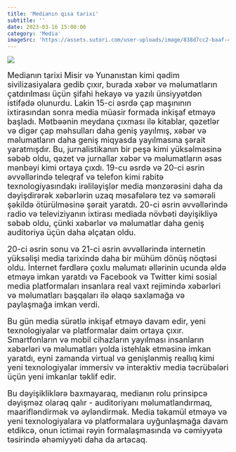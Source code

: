 ```yaml
---
title: 'Medianın qısa tarixi'
subtitle: ''
date: 2023-03-16 15:00:00
category: 'Media'
imageSrc: 'https://assets.sutori.com/user-uploads/image/838d7cc2-baaf-48dc-a07c-686a8fc0bbdd/1af48514186ff92556a548a9c16bd951.jpeg'
---
```


<img src="https://assets.sutori.com/user-uploads/image/838d7cc2-baaf-48dc-a07c-686a8fc0bbdd/1af48514186ff92556a548a9c16bd951.jpeg"  >
<br/>
<br/>
<font size="4">
Medianın tarixi Misir və Yunanıstan kimi qədim sivilizasiyalara gedib çıxır, burada xəbər və məlumatların çatdırılması üçün şifahi hekayə və yazılı ünsiyyətdən istifadə olunurdu. Lakin 15-ci əsrdə çap maşınının ixtirasından sonra media müasir formada inkişaf etməyə başladı.
</font>
<font size="4">
Mətbəənin meydana çıxması ilə kitablar, qəzetlər və digər çap məhsulları daha geniş yayılmış, xəbər və məlumatların daha geniş miqyasda yayılmasına şərait yaratmışdır. Bu, jurnalistikanın bir peşə kimi yüksəlməsinə səbəb oldu, qəzet və jurnallar xəbər və məlumatların əsas mənbəyi kimi ortaya çıxdı.
</font>
<font size="4">
19-cu əsrdə və 20-ci əsrin əvvəllərində teleqraf və telefon kimi rabitə texnologiyasındakı irəliləyişlər media mənzərəsini daha da dəyişdirərək xəbərlərin uzaq məsafələrə tez və səmərəli şəkildə ötürülməsinə şərait yaratdı. 20-ci əsrin əvvəllərində radio və televiziyanın ixtirası mediada növbəti dəyişikliyə səbəb oldu, çünki xəbərlər və məlumatlar daha geniş auditoriya üçün daha əlçatan oldu.
</font>
<br/>
<br/>
<font size="4">
20-ci əsrin sonu və 21-ci əsrin əvvəllərində internetin yüksəlişi media tarixində daha bir mühüm dönüş nöqtəsi oldu. İnternet fərdlərə çoxlu məlumatı əllərinin ucunda əldə etməyə imkan yaratdı və Facebook və Twitter kimi sosial media platformaları insanlara real vaxt rejimində xəbərləri və məlumatları başqaları ilə əlaqə saxlamağa və paylaşmağa imkan verdi.
</font>
<br/>
<br/>
<font size="4">
Bu gün media sürətlə inkişaf etməyə davam edir, yeni texnologiyalar və platformalar daim ortaya çıxır. Smartfonların və mobil cihazların yayılması insanların xəbərləri və məlumatları yolda istehlak etməsinə imkan yaratdı, eyni zamanda virtual və genişlənmiş reallıq kimi yeni texnologiyalar immersiv və interaktiv media təcrübələri üçün yeni imkanlar təklif edir.
</font>
<br/>
<br/>
<font size="4">
Bu dəyişikliklərə baxmayaraq, medianın rolu prinsipcə dəyişməz olaraq qalır - auditoriyanı məlumatlandırmaq, maarifləndirmək və əyləndirmək. Media təkamül etməyə və yeni texnologiyalara və platformalara uyğunlaşmağa davam etdikcə, onun ictimai rəyin formalaşmasında və cəmiyyətə təsirində əhəmiyyəti daha da artacaq.
</font>
